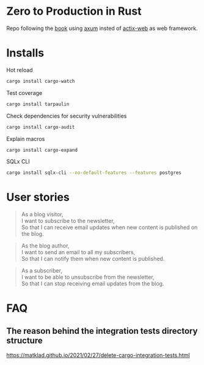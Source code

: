 # Zero to Production in Rust

Repo following the [book](https://www.zero2prod.com/index.html?country=Spain&discount_code=VAT20&country_code=ES) using [axum](https://github.com/tokio-rs/axum) insted of [actix-web](https://github.com/actix/actix-web) as web framework.

# Installs

Hot reload

```bash
cargo install cargo-watch
```

Test coverage

```bash
cargo install tarpaulin
```

Check dependencies for security vulnerabilities

```bash
cargo install cargo-audit
```

Explain macros

```bash
cargo install cargo-expand
```

SQLx CLI

```bash
cargo install sqlx-cli --no-default-features --features postgres
```

# User stories


>As a blog visitor,\
I want to subscribe to the newsletter,\
So that I can receive email updates when new content is published on the blog.


>As the blog author,\
I want to send an email to all my subscribers,\
So that I can notify them when new content is published.

>As a subscriber,\
I want to be able to unsubscribe from the newsletter,\
So that I can stop receiving email updates from the blog.


# FAQ

## The reason behind the integration tests directory structure
https://matklad.github.io/2021/02/27/delete-cargo-integration-tests.html
